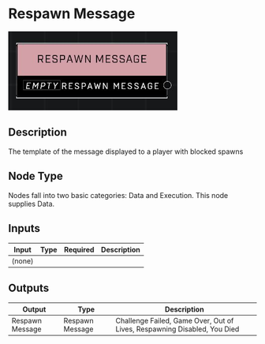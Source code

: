 # Respawn Message
![](../../../.gitbook/assets/respawn-message.JPG)

## Description
The template of the message displayed to a player with blocked spawns

## Node Type
Nodes fall into two basic categories: Data and Execution. This node supplies Data.

## Inputs
| Input | Type | Required | Description |
|------------------|------------------|----------|--------------------------------------------------------------|
| (none) |  |  |  |

## Outputs
| Output | Type | Description |
|------------------|------------------|--------------------------------------------------------------|
| Respawn Message | Respawn Message | Challenge Failed, Game Over, Out of Lives, Respawning Disabled, You Died |
